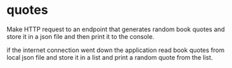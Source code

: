 # quotes

Make HTTP request to an endpoint that generates random book quotes and store it in a json file and then print it to the
console.

if the internet connection went down the application read book quotes from local json file and store it in a list and
print a random quote from the list.
